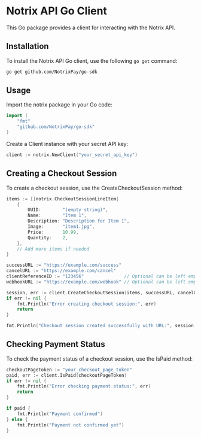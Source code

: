 # Notrix API Go Client

This Go package provides a client for interacting with the Notrix API.

## Installation

To install the Notrix API Go client, use the following `go get` command:

```bash
go get github.com/NotrixPay/go-sdk
```

## Usage

Import the notrix package in your Go code:

```go
import (
	"fmt"
	"github.com/NotrixPay/go-sdk"
)
```

Create a Client instance with your secret API key:

```go
client := notrix.NewClient("your_secret_api_key")
```

## Creating a Checkout Session

To create a checkout session, use the CreateCheckoutSession method:

```go
items := []notrix.CheckoutSessionLineItem{
    {
        UUID:        "(empty string)",
        Name:        "Item 1",
        Description: "Description for Item 1",
        Image:       "item1.jpg",
        Price:       10.99,
        Quantity:    2,
    },
    // Add more items if needed
}

successURL := "https://example.com/success"
cancelURL := "https://example.com/cancel"
clientReferenceID := "123456"               // Optional can be left empty
webhookURL := "https://example.com/webhook" // Optional can be left empty

session, err := client.CreateCheckoutSession(items, successURL, cancelURL, clientReferenceID, webhookURL)
if err != nil {
    fmt.Println("Error creating checkout session:", err)
    return
}

fmt.Println("Checkout session created successfully with URL:", session.URL)
```

## Checking Payment Status

To check the payment status of a checkout session, use the IsPaid method:

```go
checkoutPageToken := "your_checkout_page_token"
paid, err := client.IsPaid(checkoutPageToken)
if err != nil {
    fmt.Println("Error checking payment status:", err)
    return
}

if paid {
    fmt.Println("Payment confirmed")
} else {
    fmt.Println("Payment not confirmed yet")
}
```